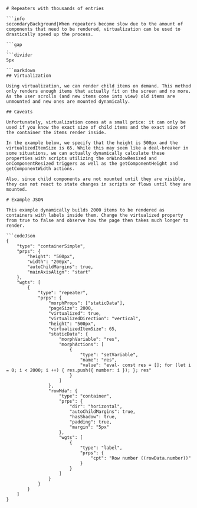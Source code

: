 ```mainHeading
# Repeaters with thousands of entries

```info
secondaryBackground|When repeaters become slow due to the amount of components that need to be rendered, virtualization can be used to drastically speed up the process.

```gap
.
```divider
5px

```markdown
## Virtualization

Using virtualization, we can render child items on demand. This method only renders enough items that actually fit on the screen and no more. As the user scrolls (and new items come into view) old items are unmounted and new ones are mounted dynamically.

## Caveats

Unfortunately, virtualization comes at a small price: it can only be used if you know the exact size of child items and the exact size of the container the items render inside.

In the example below, we specify that the height is 500px and the virtualizedItemSize is 65. While this may seem like a deal-breaker in some situations, we can actually dynamically calculate these properties with scripts utilizing the onWindowResized and onComponentResized triggers as well as the getComponentHeight and getComponentWidth actions.

Also, since child components are not mounted until they are visible, they can not react to state changes in scripts or flows until they are mounted.

# Example JSON

This example dynamically builds 2000 items to be rendered as containers with labels inside them. Change the virtualized property from true to false and observe how the page then takes much longer to render.

```codeJson
{
	"type": "containerSimple",
	"prps": {
		"height": "500px",
		"width": "200px",
		"autoChildMargins": true,
		"mainAxisAlign": "start"
	},
	"wgts": [
		{
			"type": "repeater",
			"prps": {
				"morphProps": ["staticData"],
				"pageSize": 2000,
				"virtualized": true,
				"virtualizedDirection": "vertical",
				"height": "500px",
				"virtualizedItemSize": 65,
				"staticData": {
					"morphVariable": "res",
					"morphActions": [
						{
							"type": "setVariable",
							"name": "res",
							"value": "eval- const res = []; for (let i = 0; i < 2000; i ++) { res.push({ number: i }); }; res"
						}
					]
				},
				"rowMda": {
					"type": "container",
					"prps": {
						"dir": "horizontal",
						"autoChildMargins": true,
						"hasShadow": true,
						"padding": true,
						"margin": "5px"
					},
					"wgts": [
						{
							"type": "label",
							"prps": {
								"cpt": "Row number ((rowData.number))"
							}
						}
					]
				}
			}
		}
	]
}